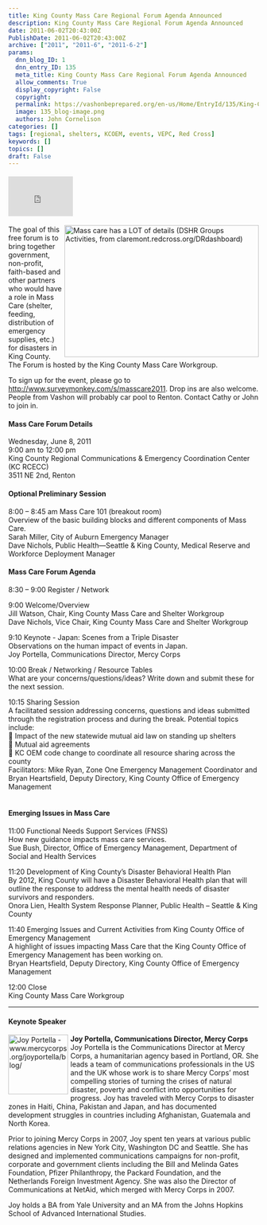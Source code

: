 ```yaml
---
title: King County Mass Care Regional Forum Agenda Announced
description: King County Mass Care Regional Forum Agenda Announced
date: 2011-06-02T20:43:00Z
PublishDate: 2011-06-02T20:43:00Z
archive: ["2011", "2011-6", "2011-6-2"]
params:
  dnn_blog_ID: 1
  dnn_entry_ID: 135
  meta_title: King County Mass Care Regional Forum Agenda Announced
  allow_comments: True
  display_copyright: False
  copyright:
  permalink: https://vashonbeprepared.org/en-us/Home/EntryId/135/King-County-Mass-Care-Regional-Forum-Agenda-Announced
  image: 135_blog-image.png
  authors: John Cornelison
categories: []
tags: [regional, shelters, KCOEM, events, VEPC, Red Cross]
keywords: []
topics: []
draft: False
---
```


<div class="wlWriterHeaderFooter" style="padding-bottom: 4px; margin: 0px; padding-left: 0px; padding-right: 0px; float: none; padding-top: 4px"><iframe src="http://www.facebook.com/widgets/like.php?href=http://vashoneoc.org/Blogs/VashonPreparedness/tabid/164/EntryId/135/King-County-Mass-Care-Regional-Forum-Agenda-Announced.aspx" frameborder="0" scrolling="no" style="border-bottom: medium none; border-left: medium none; width: 130px; height: 80px; border-top: medium none; border-right: medium none"></iframe></div>
<p><a href="./images/135/Windows-Live-Writer-7468e2bd813b_BB4C-DSHRgroupsActivities_claremont.redcross.org_DRdashboard_2.jpg"><img title="Mass care has a LOT of details (DSHR Groups Activities, from claremont.redcross.org/DRdashboard)" border="0" alt="Mass care has a LOT of details (DSHR Groups Activities, from claremont.redcross.org/DRdashboard)" align="right" width="391" height="265" style="background-image: none; border-bottom: 0px; border-left: 0px; padding-left: 0px; padding-right: 0px; display: inline; float: right; border-top: 0px; border-right: 0px; padding-top: 0px" src="./images/135/Windows-Live-Writer-7468e2bd813b_BB4C-DSHRgroupsActivities_claremont.redcross.org_DRdashboard_thumb.jpg" /></a>The goal of this free forum is to bring together government, non-profit, faith-based and other partners who would have a role in Mass Care (shelter, feeding, distribution of emergency supplies, etc.) for disasters in King County. The Forum is hosted by the King County Mass Care Workgroup.</p>
<p>To sign up for the event, please go to <a href="http://www.surveymonkey.com/s/masscare2011">http://www.surveymonkey.com/s/masscare2011</a>. Drop ins are also welcome. People from Vashon will probably car pool to Renton. Contact Cathy or John to join in.</p>
<h4>Mass Care Forum Details</h4>
<p>Wednesday, June 8, 2011 <br />
9:00 am to 12:00 pm <br />
King County Regional Communications &amp; Emergency Coordination Center (KC RCECC) <br />
3511 NE 2nd, Renton</p>
<h4><strong>Optional Preliminary Session</strong></h4>
<p>8:00 – 8:45 am Mass Care 101 (breakout room) <br />
Overview of the basic building blocks and different components of Mass Care. <br />
Sarah Miller, City of Auburn Emergency Manager <br />
Dave Nichols, Public Health—Seattle &amp; King County, Medical Reserve and Workforce Deployment Manager</p>
<h4><strong>Mass Care Forum Agenda</strong></h4>
<p>8:30 – 9:00 Register / Network</p>
<p>9:00 Welcome/Overview <br />
Jill Watson, Chair, King County Mass Care and Shelter Workgroup <br />
Dave Nichols, Vice Chair, King County Mass Care and Shelter Workgroup</p>
<p>9:10 Keynote - Japan: Scenes from a Triple Disaster <br />
Observations on the human impact of events in Japan. <br />
Joy Portella, Communications Director, Mercy Corps</p>
<p>10:00 Break / Networking / Resource Tables <br />
What are your concerns/questions/ideas? Write down and submit these for the next session.</p>
<p>10:15 Sharing Session <br />
A facilitated session addressing concerns, questions and ideas submitted through the registration process and during the break. Potential topics include: <br />
 Impact of the new statewide mutual aid law on standing up shelters <br />
 Mutual aid agreements <br />
 KC OEM code change to coordinate all resource sharing across the county <br />
Facilitators: Mike Ryan, Zone One Emergency Management Coordinator and <br />
Bryan Heartsfield, Deputy Directory, King County Office of Emergency Management <br />
&#160;</p>
<h4>Emerging Issues in Mass Care</h4>
<p>11:00 Functional Needs Support Services (FNSS) <br />
How new guidance impacts mass care services. <br />
Sue Bush, Director, Office of Emergency Management, Department of Social and Health Services</p>
<p>11:20 Development of King County’s Disaster Behavioral Health Plan <br />
By 2012, King County will have a Disaster Behavioral Health plan that will outline the response to address the mental health needs of disaster survivors and responders. <br />
Onora Lien, Health System Response Planner, Public Health – Seattle &amp; King County</p>
<p>11:40 Emerging Issues and Current Activities from King County Office of Emergency Management <br />
A highlight of issues impacting Mass Care that the King County Office of Emergency Management has been working on. <br />
Bryan Heartsfield, Deputy Directory, King County Office of Emergency Management</p>
<p>12:00 Close <br />
King County Mass Care Workgroup</p>
<hr />
<h4>Keynote Speaker</h4>
<p><img title="Joy Portella - www.mercycorps.org/joyportella/blog/" alt="Joy Portella - www.mercycorps.org/joyportella/blog/" align="left" width="120" height="120" style="margin: 0px 5px 5px 0px; display: inline; float: left" src="http://www.mercycorps.org/sites/default/files/imagecache/user_image_medium/pictures/picture-137.jpg" /><strong>Joy Portella, Communications Director, Mercy Corps <br />
</strong>Joy Portella is the Communications Director at Mercy Corps, a humanitarian agency based in Portland, OR. She leads a team of communications professionals in the US and the UK whose work is to share Mercy Corps’ most compelling stories of turning the crises of natural disaster, poverty and conflict into opportunities for progress. Joy has traveled with Mercy Corps to disaster zones in Haiti, China, Pakistan and Japan, and has documented development struggles in countries including Afghanistan, Guatemala and North Korea.</p>
<p>Prior to joining Mercy Corps in 2007, Joy spent ten years at various public relations agencies in New York City, Washington DC and Seattle. She has designed and implemented communications campaigns for non-profit, corporate and government clients including the Bill and Melinda Gates Foundation, Pfizer Philanthropy, the Packard Foundation, and the Netherlands Foreign Investment Agency. She was also the Director of Communications at NetAid, which merged with Mercy Corps in 2007.</p>
<p>Joy holds a BA from Yale University and an MA from the Johns Hopkins School of Advanced International Studies.</p>
